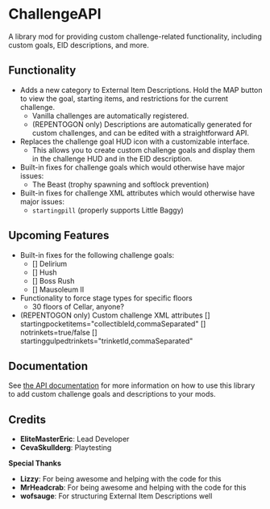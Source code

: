 # ChallengeAPI

A library mod for providing custom challenge-related functionality, including custom goals, EID descriptions, and more.

## Functionality

- Adds a new category to External Item Descriptions. Hold the MAP button to view the goal, starting items, and restrictions for the current challenge.
    - Vanilla challenges are automatically registered.
    - (REPENTOGON only) Descriptions are automatically generated for custom challenges, and can be edited with a straightforward API.
- Replaces the challenge goal HUD icon with a customizable interface.
    - This allows you to create custom challenge goals and display them in the challenge HUD and in the EID description.
- Built-in fixes for challenge goals which would otherwise have major issues:
    - The Beast (trophy spawning and softlock prevention)
- Built-in fixes for challenge XML attributes which would otherwise have major issues:
    - `startingpill` (properly supports Little Baggy)

## Upcoming Features

- Built-in fixes for the following challenge goals:
    - [] Delirium
    - [] Hush
    - [] Boss Rush
    - [] Mausoleum II
- Functionality to force stage types for specific floors
    - 30 floors of Cellar, anyone?
- (REPENTOGON only) Custom challenge XML attributes
    [] startingpocketitems="collectibleId,commaSeparated"
    [] notrinkets=true/false
    [] startinggulpedtrinkets="trinketId,commaSeparated"

## Documentation

See [the API documentation](docs/api.md) for more information on how to use this library to add custom challenge goals and descriptions to your mods.

## Credits

- **EliteMasterEric**: Lead Developer
- **CevaSkullderg**: Playtesting

**Special Thanks**

- **Lizzy**: For being awesome and helping with the code for this
- **MrHeadcrab**: For being awesome and helping with the code for this
- **wofsauge**: For structuring External Item Descriptions well
